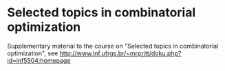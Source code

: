 # Selected topics in combinatorial optimization

Supplementary material to the course on "Selected topics in combinatorial optimization", see http://www.inf.ufrgs.br/~mrpritt/doku.php?id=inf5504:homepage
